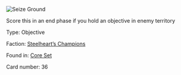 
![Seize Ground](https://warhammerunderworlds.com/wp-content/uploads/sites/6/2017/12/036_ENG-Seize-Ground.png)

Score this in an end phase if  you hold an objective in enemy territory

Type: Objective

Faction: [Steelheart’s Champions](/factions/steelhearts-champions.md)

Found in: [Core Set](/locations/core-set.md)

Card number: 36
